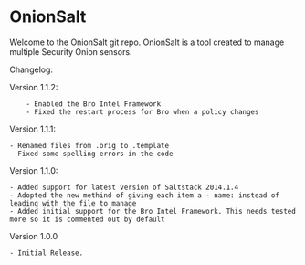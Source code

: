 OnionSalt
=========

Welcome to the OnionSalt git repo. OnionSalt is a tool created to manage multiple Security Onion sensors. 

Changelog:

Version 1.1.2:
        
        - Enabled the Bro Intel Framework
        - Fixed the restart process for Bro when a policy changes
        
Version 1.1.1:

	- Renamed files from .orig to .template
	- Fixed some spelling errors in the code


Version 1.1.0:

	- Added support for latest version of Saltstack 2014.1.4
	- Adopted the new methind of giving each item a - name: instead of leading with the file to manage
	- Added initial support for the Bro Intel Framework. This needs tested more so it is commented out by default

Version 1.0.0

	- Initial Release. 

